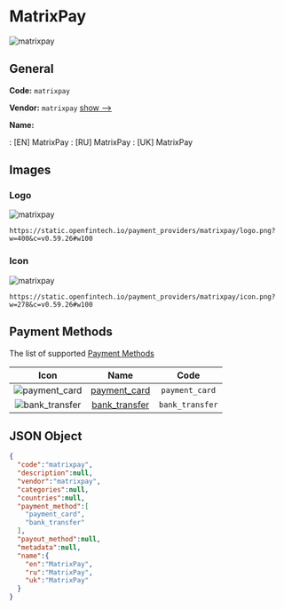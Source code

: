 
# MatrixPay 
![matrixpay](https://static.openfintech.io/payment_providers/matrixpay/logo.png?w=400&c=v0.59.26#w100)  

## General 
 
**Code:** `matrixpay` 
 
**Vendor:** `matrixpay` [show -->](/vendors/matrixpay/) 
 
**Name:** 
 
:	[EN] MatrixPay 
:	[RU] MatrixPay 
:	[UK] MatrixPay 
 

## Images 

### Logo 
 
![matrixpay](https://static.openfintech.io/payment_providers/matrixpay/logo.png?w=400&c=v0.59.26#w100)  

```
https://static.openfintech.io/payment_providers/matrixpay/logo.png?w=400&c=v0.59.26#w100
```  

### Icon 
 
![matrixpay](https://static.openfintech.io/payment_providers/matrixpay/icon.png?w=278&c=v0.59.26#w100)  

```
https://static.openfintech.io/payment_providers/matrixpay/icon.png?w=278&c=v0.59.26#w100
```  

## Payment Methods 
 
The list of supported [Payment Methods](/payment-methods/) 

|Icon|Name|Code| 
|:---:|:---:|:---:| 
|![payment_card](https://static.openfintech.io/payment_methods/payment_card/icon.svg?w=278&c=v0.59.26#w100) |[payment_card](/payment-methods/payment_card/)|`payment_card`| 
|![bank_transfer](https://static.openfintech.io/payment_methods/bank_transfer/icon.svg?w=278&c=v0.59.26#w100) |[bank_transfer](/payment-methods/bank_transfer/)|`bank_transfer`| 
 

## JSON Object 

```json
{
  "code":"matrixpay",
  "description":null,
  "vendor":"matrixpay",
  "categories":null,
  "countries":null,
  "payment_method":[
    "payment_card",
    "bank_transfer"
  ],
  "payout_method":null,
  "metadata":null,
  "name":{
    "en":"MatrixPay",
    "ru":"MatrixPay",
    "uk":"MatrixPay"
  }
}
```  
